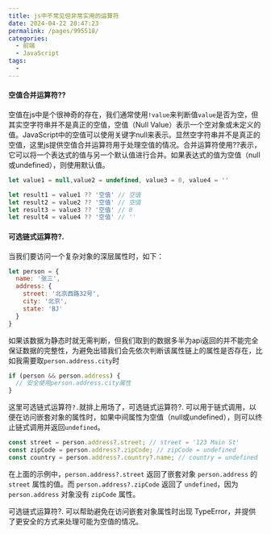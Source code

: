 ```yaml
---
title: js中不常见但非常实用的运算符
date: 2024-04-22 20:47:23
permalink: /pages/995518/
categories:
  - 前端
  - JavaScript
tags:
  - 
---
```

#### 空值合并运算符??
空值在js中是个很神奇的存在，我们通常使用`!value`来判断值`value`是否为空，但其实空字符串并不是真正的空值，空值（Null Value）表示一个空对象或未定义的值。JavaScript中的空值可以使用关键字null来表示。显然空字符串并不是真正的空值，这里js提供空值合并运算符用于处理空值的情况。合并运算符使用??表示，它可以将一个表达式的值与另一个默认值进行合并。如果表达式的值为空值（null或undefined），则使用默认值。
```js
let value1 = null,value2 = undefined, value3 = 0, value4 = ''

let result1 = value1 ?? '空值' // 空值
let result2 = value2 ?? '空值' // 空值
let result3 = value3 ?? '空值' // 0
let result4 = value4 ?? '空值' // ''

```


#### 可选链式运算符?.
当我们要访问一个复杂对象的深层属性时，如下：

```js
let person = {
  name: '张三',
  address: {
    street: '北京西路32号',
    city: '北京',
    state: 'BJ'
  } 
}
```
如果该数据为静态时就无需判断，但我们取到的数据多半为api返回的并不能完全保证数据的完整性，为避免出错我们会先依次判断该属性链上的属性是否存在，比如我需要取`person.address.city`时
```js
if (person && person.address) {
  // 安全使用person.address.city属性
}
```
这里可选链式运算符`?.`就排上用场了，可选链式运算符?. 可以用于链式调用，以便在访问嵌套对象的属性时，如果中间属性为空值（null或undefined），则可以终止链式调用并返回`undefined`。
```js
const street = person.address?.street; // street = '123 Main St'
const zipCode = person.address?.zipCode; // zipCode = undefined
const country = person.address?.country?.name; // country = undefined
```
在上面的示例中，`person.address?.street` 返回了嵌套对象 `person.address` 的 `street` 属性的值。而 `person.address?.zipCode` 返回了 `undefined`，因为 `person.address` 对象没有 `zipCode` 属性。

可选链式运算符?. 可以帮助避免在访问嵌套对象属性时出现 TypeError，并提供了更安全的方式来处理可能为空值的情况。
